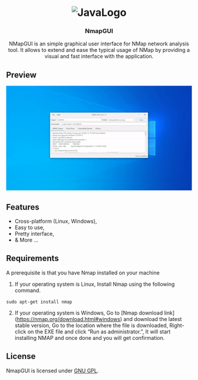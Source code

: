 <h1 align="center">
    <img alt="JavaLogo" src="https://logos-marques.com/wp-content/uploads/2021/03/Java-Logo.png" width="128" />
</h1>

<h3 align="center">
  NmapGUI
</h3>

<p align="center">NMapGUI is an simple graphical user interface for NMap network analysis tool. It allows to extend and ease the typical usage of NMap by providing a visual and fast interface with the application.</p>

## Preview

![Home Page](Preview.gif)

## Features

- Cross-platform (Linux, Windows),
- Easy to use,
- Pretty interface,
- & More ...


## Requirements
A prerequisite is that you have Nmap installed on your machine

1. If your operating system is Linux, Install Nmap using the following command.

```shell
sudo apt-get install nmap
```

2. If your operating system is Windows, Go to [Nmap download link] (https://nmap.org/download.html#windows) and download the latest stable version, Go to the location where the file is downloaded, Right-click on the EXE file and click “Run as administrator.”, It will start installing NMAP and once done and you will get confirmation.

## License

NmapGUI is licensed under [GNU GPL](LICENSE).
